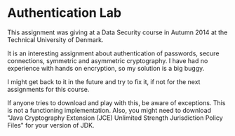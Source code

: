 Authentication Lab
==================

This assignment was giving at a Data Security course in Autumn 2014 at the Technical University of Denmark.
 
It is an interesting assignment about authentication of passwords, secure connections, symmetric and asymmetric cryptography.
I have had no experience with hands on encryption, so my solution is a big buggy. 

I might get back to it in the future and try to fix it, if not for the next assignments for this course.

If anyone tries to download and play with this, be aware of exceptions. This is not a functioning implementation.
Also, you might need to download "Java Cryptography Extension (JCE) Unlimited Strength Jurisdiction Policy Files" for your version of JDK.
